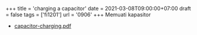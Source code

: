 +++
title = 'charging a capacitor'
date = 2021-03-08T09:00:00+07:00
draft = false
tags = ['fi1201']
url = '0906'
+++
Memuati kapasitor
<!--more-->

+ [capacitor-charging.pdf](https://zenodo.org/doi/10.5281/zenodo.4589560)
